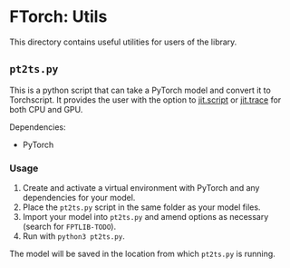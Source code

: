 # FTorch: Utils

This directory contains useful utilities for users of the library.

## `pt2ts.py`

This is a python script that can take a PyTorch model and convert it to Torchscript.
It provides the user with the option to [jit.script](https://pytorch.org/docs/stable/generated/torch.jit.script.html#torch.jit.script) or [jit.trace](https://pytorch.org/docs/stable/generated/torch.jit.trace.html#torch.jit.trace) for both CPU and GPU.

Dependencies:
- PyTorch

### Usage
1. Create and activate a virtual environment with PyTorch and any dependencies for your model.
2. Place the `pt2ts.py` script in the same folder as your model files.
3. Import your model into `pt2ts.py` and amend options as necessary (search for `FPTLIB-TODO`).
4. Run with `python3 pt2ts.py`.

The model will be saved in the location from which `pt2ts.py` is running.
